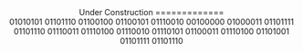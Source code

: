

<div align="center">
  Under Construction
  =============
</div>

<div align="center">
01010101 01101110 01100100 01100101 01110010 00100000 01000011 01101111 01101110 01110011 01110100 01110010 01110101 01100011 01110100 01101001 01101111 01101110
</div>
